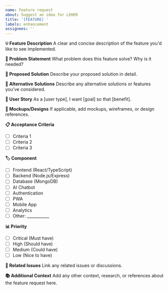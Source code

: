 ```yaml
---
name: Feature request
about: Suggest an idea for LEHER
title: '[FEATURE] '
labels: enhancement
assignees: ''
---
```


**💡 Feature Description**
A clear and concise description of the feature you'd like to see implemented.

**🎯 Problem Statement**
What problem does this feature solve? Why is it needed?

**💭 Proposed Solution**
Describe your proposed solution in detail.

**🔄 Alternative Solutions**
Describe any alternative solutions or features you've considered.

**📱 User Story**
As a [user type], I want [goal] so that [benefit].

**🎨 Mockups/Designs**
If applicable, add mockups, wireframes, or design references.

**📋 Acceptance Criteria**
- [ ] Criteria 1
- [ ] Criteria 2
- [ ] Criteria 3

**🏷️ Component**
- [ ] Frontend (React/TypeScript)
- [ ] Backend (Node.js/Express)
- [ ] Database (MongoDB)
- [ ] AI Chatbot
- [ ] Authentication
- [ ] PWA
- [ ] Mobile App
- [ ] Analytics
- [ ] Other: ___________

**📊 Priority**
- [ ] Critical (Must have)
- [ ] High (Should have)
- [ ] Medium (Could have)
- [ ] Low (Nice to have)

**🔗 Related Issues**
Link any related issues or discussions.

**📚 Additional Context**
Add any other context, research, or references about the feature request here.
